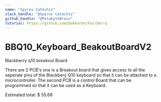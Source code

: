 ```yaml
---
name: "Spyros Catéchis"
slack_handle: "@Spyros Catechis"
github_handle: "@PetabyteBrain"
tutorial: https://github.com/Dakkaron/Fairberry
---
```


# BBQ10_Keyboard_BeakoutBoardV2
Blackberry q10 breakout Board
<!-- Describe your board in 2-3 sentences. What are you making? What will it do? -->
There are 2 PCB's one is a Breakout board that gives access to all the seperate pins of the Blackbery Q10 keyboard so that it can be attached to a microcontroller.
The second PCB is a control Board that can be programmed so that it can be used as a Keyboard.
<!-- How much is it going to cost? -->
Estimated total: $ 55.68
<!-- Tell us a little bit about your design process. What were some challenges? What helped? ***Totally optional*** -->
